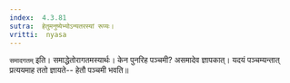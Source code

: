 ```yaml
---
index:  4.3.81
sutra:  हेतुमनुष्येभ्योऽन्यतरस्यां रूप्यः।
vritti:  nyasa
---
```


`समादगतम्` इति। समाद्धेतोरागतमस्यार्थः। केन पुनरिह पञ्चमी? असमादेव ज्ञापकात्। यदयं पञ्चम्यन्तात् प्रत्ययमाह ततो ज्ञायते-- हेतौ पञ्चमी भवति॥
